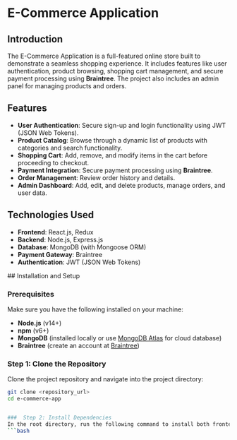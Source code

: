# E-Commerce Application

## Introduction
The E-Commerce Application is a full-featured online store built to demonstrate a seamless shopping experience. It includes features like user authentication, product browsing, shopping cart management, and secure payment processing using **Braintree**. The project also includes an admin panel for managing products and orders.

## Features
- **User Authentication**: Secure sign-up and login functionality using JWT (JSON Web Tokens).
- **Product Catalog**: Browse through a dynamic list of products with categories and search functionality.
- **Shopping Cart**: Add, remove, and modify items in the cart before proceeding to checkout.
- **Payment Integration**: Secure payment processing using **Braintree**.
- **Order Management**: Review order history and details.
- **Admin Dashboard**: Add, edit, and delete products, manage orders, and user data.

## Technologies Used
- **Frontend**: React.js, Redux
- **Backend**: Node.js, Express.js
- **Database**: MongoDB (with Mongoose ORM)
- **Payment Gateway**: Braintree
- **Authentication**: JWT (JSON Web Tokens)



 ## Installation and Setup

### Prerequisites
Make sure you have the following installed on your machine:
- **Node.js** (v14+)
- **npm** (v6+)
- **MongoDB** (installed locally or use [MongoDB Atlas](https://www.mongodb.com/cloud/atlas) for cloud database)
- **Braintree** (create an account at [Braintree](https://www.braintreepayments.com/))

### Step 1: Clone the Repository
Clone the project repository and navigate into the project directory:
```bash
git clone <repository_url>
cd e-commerce-app


###  Step 2: Install Dependencies
In the root directory, run the following command to install both frontend and backend dependencies:
```bash





